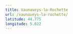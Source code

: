 ```yaml
---
title: Vaunaveys-la-Rochette
url: /vaunaveys-la-rochette/
latitude: 44.775
longitude: 5.022
---
```

